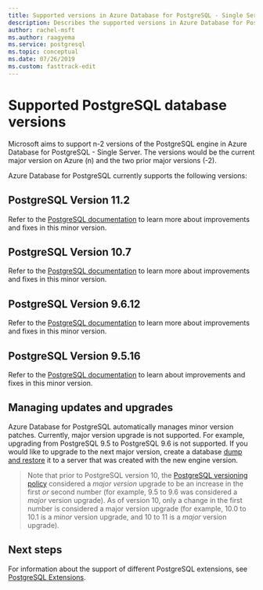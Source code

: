 ```yaml
---
title: Supported versions in Azure Database for PostgreSQL - Single Server
description: Describes the supported versions in Azure Database for PostgreSQL - Single Server.
author: rachel-msft
ms.author: raagyema
ms.service: postgresql
ms.topic: conceptual
ms.date: 07/26/2019
ms.custom: fasttrack-edit
---
```

# Supported PostgreSQL database versions
Microsoft aims to support n-2 versions of the PostgreSQL engine in Azure Database for PostgreSQL - Single Server. The versions would be the current major version on Azure (n) and the two prior major versions (-2).

Azure Database for PostgreSQL currently supports the following versions:

## PostgreSQL Version 11.2
Refer to the [PostgreSQL documentation](https://www.postgresql.org/docs/11/static/release-11-2.html) to learn more about improvements and fixes in this minor version.

## PostgreSQL Version 10.7
Refer to the [PostgreSQL documentation](https://www.postgresql.org/docs/10/static/release-10-7.html) to learn more about improvements and fixes in this minor version.

## PostgreSQL Version 9.6.12
Refer to the [PostgreSQL documentation](https://www.postgresql.org/docs/9.6/static/release-9-6-12.html) to learn more about improvements and fixes in this minor version.

## PostgreSQL Version 9.5.16
Refer to the [PostgreSQL documentation](https://www.postgresql.org/docs/9.5/static/release-9-5-16.html) to learn about improvements and fixes in this minor version.

## Managing updates and upgrades
Azure Database for PostgreSQL automatically manages minor version patches. Currently, major version upgrade is not supported. For example, upgrading from PostgreSQL 9.5 to PostgreSQL 9.6 is not supported. If you would like to upgrade to the next major version, create a database [dump and restore](./howto-migrate-using-dump-and-restore.md) it to a server that was created with the new engine version.

> Note that prior to PostgreSQL version 10, the [PostgreSQL versioning policy](https://www.postgresql.org/support/versioning/) considered a _major version_ upgrade to be an increase in the first _or_ second number (for example, 9.5 to 9.6 was considered a _major_ version upgrade).
> As of version 10, only a change in the first number is considered a major version upgrade (for example, 10.0 to 10.1 is a _minor_ version upgrade, and 10 to 11 is a _major_ version upgrade).

## Next steps
For information about the support of different PostgreSQL extensions, see [PostgreSQL Extensions](concepts-extensions.md).
